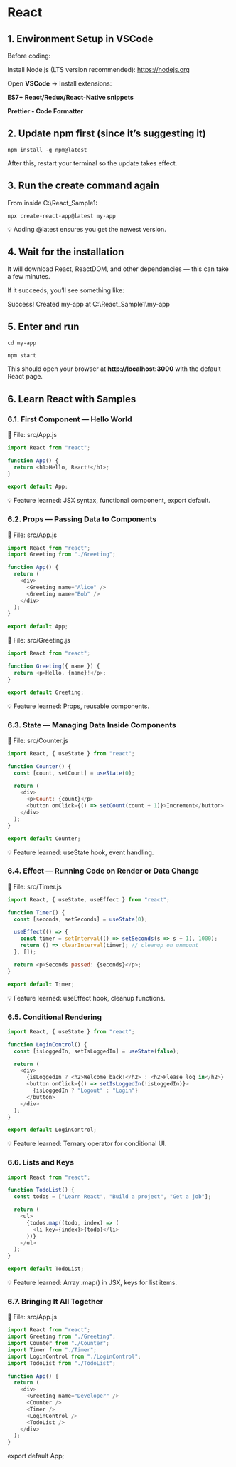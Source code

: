 # React

## 1. Environment Setup in VSCode

Before coding:

Install Node.js (LTS version recommended): https://nodejs.org

Open **VSCode** → Install extensions:

**ES7+ React/Redux/React-Native snippets**

**Prettier - Code Formatter**

## 2. Update npm first (since it’s suggesting it)

```
npm install -g npm@latest
```

After this, restart your terminal so the update takes effect.

## 3. Run the create command again

From inside C:\React_Sample1:

```
npx create-react-app@latest my-app
```

💡 Adding @latest ensures you get the newest version.

## 4. Wait for the installation

It will download React, ReactDOM, and other dependencies — this can take a few minutes.

If it succeeds, you’ll see something like:

Success! Created my-app at C:\React_Sample1\my-app

## 5. Enter and run

```
cd my-app

npm start
```

This should open your browser at **http://localhost:3000** with the default React page.

## 6. Learn React with Samples

### 6.1. First Component — Hello World

📂 File: src/App.js

```javascript
import React from "react";

function App() {
  return <h1>Hello, React!</h1>;
}

export default App;
```

💡 Feature learned: JSX syntax, functional component, export default.

### 6.2. Props — Passing Data to Components

📂 File: src/App.js

```javascript
import React from "react";
import Greeting from "./Greeting";

function App() {
  return (
    <div>
      <Greeting name="Alice" />
      <Greeting name="Bob" />
    </div>
  );
}

export default App;
```

📂 File: src/Greeting.js

```javascript
import React from "react";

function Greeting({ name }) {
  return <p>Hello, {name}!</p>;
}

export default Greeting;
```

💡 Feature learned: Props, reusable components.

### 6.3. State — Managing Data Inside Components

📂 File: src/Counter.js

```javascript
import React, { useState } from "react";

function Counter() {
  const [count, setCount] = useState(0);

  return (
    <div>
      <p>Count: {count}</p>
      <button onClick={() => setCount(count + 1)}>Increment</button>
    </div>
  );
}

export default Counter;
```

💡 Feature learned: useState hook, event handling.

### 6.4. Effect — Running Code on Render or Data Change

📂 File: src/Timer.js

```javascript
import React, { useState, useEffect } from "react";

function Timer() {
  const [seconds, setSeconds] = useState(0);

  useEffect(() => {
    const timer = setInterval(() => setSeconds(s => s + 1), 1000);
    return () => clearInterval(timer); // cleanup on unmount
  }, []);

  return <p>Seconds passed: {seconds}</p>;
}

export default Timer;
```

💡 Feature learned: useEffect hook, cleanup functions.

### 6.5. Conditional Rendering

```javascript
import React, { useState } from "react";

function LoginControl() {
  const [isLoggedIn, setIsLoggedIn] = useState(false);

  return (
    <div>
      {isLoggedIn ? <h2>Welcome back!</h2> : <h2>Please log in</h2>}
      <button onClick={() => setIsLoggedIn(!isLoggedIn)}>
        {isLoggedIn ? "Logout" : "Login"}
      </button>
    </div>
  );
}

export default LoginControl;
```

💡 Feature learned: Ternary operator for conditional UI.

### 6.6. Lists and Keys

```javascript
import React from "react";

function TodoList() {
  const todos = ["Learn React", "Build a project", "Get a job"];

  return (
    <ul>
      {todos.map((todo, index) => (
        <li key={index}>{todo}</li>
      ))}
    </ul>
  );
}

export default TodoList;
```

💡 Feature learned: Array .map() in JSX, keys for list items.

### 6.7. Bringing It All Together

📂 File: src/App.js

```javascript
import React from "react";
import Greeting from "./Greeting";
import Counter from "./Counter";
import Timer from "./Timer";
import LoginControl from "./LoginControl";
import TodoList from "./TodoList";

function App() {
  return (
    <div>
      <Greeting name="Developer" />
      <Counter />
      <Timer />
      <LoginControl />
      <TodoList />
    </div>
  );
}
```
export default App;
```
